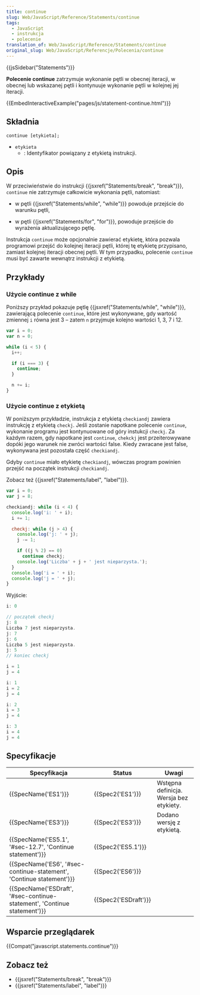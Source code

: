 ```yaml
---
title: continue
slug: Web/JavaScript/Reference/Statements/continue
tags:
  - JavaScript
  - instrukcja
  - polecenie
translation_of: Web/JavaScript/Reference/Statements/continue
original_slug: Web/JavaScript/Referencje/Polecenia/continue
---
```

{{jsSidebar("Statements")}}

**Polecenie continue** zatrzymuje wykonanie pętli w obecnej iteracji, w obecnej lub wskazanej pętli i kontynuuje wykonanie pętli w kolejnej jej iteracji.

{{EmbedInteractiveExample("pages/js/statement-continue.html")}}

## Składnia

    continue [etykieta];

- `etykieta`
  - : Identyfikator powiązany z etykietą instrukcji.

## Opis

W przeciwieństwie do instrukcji {{jsxref("Statements/break", "break")}}, `continue` nie zatrzymuje całkowicie wykonania pętli, natomiast:

- w pętli {{jsxref("Statements/while", "while")}} powoduje przejście do warunku pętli,

- w pętli {{jsxref("Statements/for", "for")}}, powoduje przejście do wyrażenia aktualizującego pętlę.

Instrukcja `continue` może opcjonalnie zawierać etykietę, która pozwala programowi przejść do kolejnej iteracji pętli, której tę etykietę przypisano, zamiast kolejnej iteracji obecnej pętli. W tym przypadku, polecenie `continue` musi być zawarte wewnątrz instrukcji z etykietą.

## Przykłady

### Użycie continue z while

Poniższy przykład pokazuje pętlę {{jsxref("Statements/while", "while")}}, zawierającą polecenie `continue`, które jest wykonywane, gdy wartość zmiennej `i` równa jest 3 – zatem `n` przyjmuje kolejno wartości 1, 3, 7 i 12.

```js
var i = 0;
var n = 0;

while (i < 5) {
  i++;

  if (i === 3) {
    continue;
  }

  n += i;
}
```

### Użycie continue z etykietą

W poniższym przykładzie, instrukcja z etykietą `checkiandj` zawiera instrukcję z etykietą `checkj`. Jeśli zostanie napotkane polecenie `continue`, wykonanie programu jest kontynuowane od góry instukcji `checkj`. Za każdym razem, gdy napotkane jest `continue`, `chekckj` jest przeiterowywane dopóki jego warunek nie zwróci wartości false. Kiedy zwracane jest false, wykonywana jest pozostała część `checkiandj`.

Gdyby `continue` miało etykietę `checkiandj`, wówczas program powinien przejść na początek instrukcji `checkiandj`.

Zobacz też {{jsxref("Statements/label", "label")}}.

```js
var i = 0;
var j = 8;

checkiandj: while (i < 4) {
  console.log('i: ' + i);
  i += 1;

  checkj: while (j > 4) {
    console.log('j: ' + j);
    j -= 1;

    if ((j % 2) == 0)
      continue checkj;
    console.log('Liczba' + j + ' jest nieparzysta.');
  }
  console.log('i = ' + i);
  console.log('j = ' + j);
}
```

Wyjście:

```js
i: 0

// początek checkj
j: 8
Liczba 7 jest nieparzysta.
j: 7
j: 6
Liczba 5 jest nieparzysta.
j: 5
// koniec checkj

i = 1
j = 4

i: 1
i = 2
j = 4

i: 2
i = 3
j = 4

i: 3
i = 4
j = 4
```

## Specyfikacje

| Specyfikacja                                                                                     | Status                       | Uwagi                                   |
| ------------------------------------------------------------------------------------------------ | ---------------------------- | --------------------------------------- |
| {{SpecName('ES1')}}                                                                         | {{Spec2('ES1')}}         | Wstępna definicja. Wersja bez etykiety. |
| {{SpecName('ES3')}}                                                                         | {{Spec2('ES3')}}         | Dodano wersję z etykietą.               |
| {{SpecName('ES5.1', '#sec-12.7', 'Continue statement')}}                     | {{Spec2('ES5.1')}}     |                                         |
| {{SpecName('ES6', '#sec-continue-statement', 'Continue statement')}}     | {{Spec2('ES6')}}         |                                         |
| {{SpecName('ESDraft', '#sec-continue-statement', 'Continue statement')}} | {{Spec2('ESDraft')}} |                                         |

## Wsparcie przeglądarek

{{Compat("javascript.statements.continue")}}

## Zobacz też

- {{jsxref("Statements/break", "break")}}
- {{jsxref("Statements/label", "label")}}
